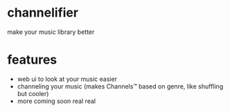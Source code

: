 # channelifier
make your music library better

# features
- web ui to look at your music easier 
- channeling your music (makes Channels:tm: based on genre, like shuffling but cooler) 
- more coming soon real real 

